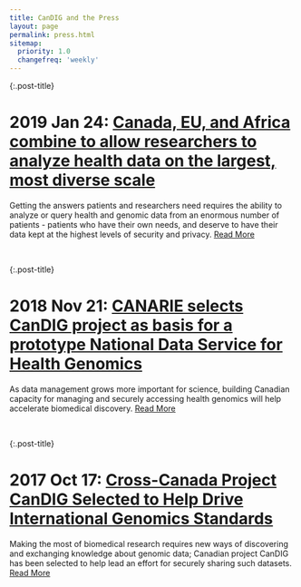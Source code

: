 ```yaml
---
title: CanDIG and the Press
layout: page
permalink: press.html
sitemap:
  priority: 1.0
  changefreq: 'weekly'
---
```


{:.post-title}
# 2019 Jan 24: [Canada, EU, and Africa combine to allow researchers to analyze health data on the largest, most diverse scale](releases/candig_cineca_project.html)

Getting the answers patients and researchers need requires the
ability to analyze or query health and genomic data from an enormous
number of patients - patients who have their own needs, and deserve to
have their data kept at the highest levels of security and privacy. [Read More](releases/candig_cineca_project.html)

&nbsp;

{:.post-title}
# 2018 Nov 21: [CANARIE selects CanDIG project as basis for a prototype National Data Service for Health Genomics](releases/candig_chord_genomics_data_management.html)

As data management grows more important for science, building Canadian capacity for managing and securely accessing health genomics will help accelerate biomedical discovery. [Read More](releases/candig_chord_genomics_data_management.html)

&nbsp;

{:.post-title}
# 2017 Oct 17: [Cross-Canada Project CanDIG Selected to Help Drive International Genomics Standards](releases/candig_joins_ga4gh.html)

 Making the most of biomedical research requires new ways of discovering and exchanging knowledge about genomic data; Canadian project CanDIG has been selected to help lead an effort for securely sharing such datasets. [Read More](releases/candig_joins_ga4gh.html)
